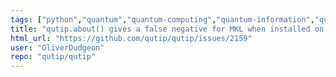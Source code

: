 ```yaml
---
tags: ["python","quantum","quantum-computing","quantum-information","quantum-mechanics","quantum-optics","quantum-toolbox","qutip","unitaryhack"]
title: "qutip.about() gives a false negative for MKL when installed on windows"
html_url: "https://github.com/qutip/qutip/issues/2159"
user: "OliverDudgeon"
repo: "qutip/qutip"
---
```


